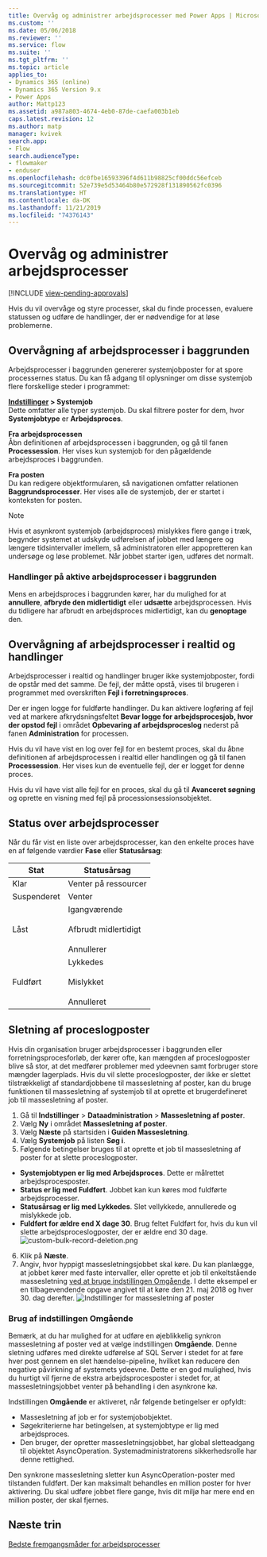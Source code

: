 ```yaml
---
title: Overvåg og administrer arbejdsprocesser med Power Apps | MicrosoftDocs
ms.custom: ''
ms.date: 05/06/2018
ms.reviewer: ''
ms.service: flow
ms.suite: ''
ms.tgt_pltfrm: ''
ms.topic: article
applies_to:
- Dynamics 365 (online)
- Dynamics 365 Version 9.x
- Power Apps
author: Mattp123
ms.assetid: a987a803-4674-4eb0-87de-caefa003b1eb
caps.latest.revision: 12
ms.author: matp
manager: kvivek
search.app:
- Flow
search.audienceType:
- flowmaker
- enduser
ms.openlocfilehash: dc0fbe16593396f4d611b98825cf00ddc56efceb
ms.sourcegitcommit: 52e739e5d53464b80e572928f131890562fc0396
ms.translationtype: HT
ms.contentlocale: da-DK
ms.lasthandoff: 11/21/2019
ms.locfileid: "74376143"
---
```

# <a name="monitor-and-manage-workflow-processes"></a>Overvåg og administrer arbejdsprocesser
[!INCLUDE [view-pending-approvals](includes/cc-rebrand.md)]

Hvis du vil overvåge og styre processer, skal du finde processen, evaluere statussen og udføre de handlinger, der er nødvendige for at løse problemerne.  
  
<a name="BKMK_MonitorAsyncWorkflows"></a>   
## <a name="monitoring-background-workflows"></a>Overvågning af arbejdsprocesser i baggrunden  
 Arbejdsprocesser i baggrunden genererer systemjobposter for at spore processernes status. Du kan få adgang til oplysninger om disse systemjob flere forskellige steder i programmet:  
  
 **[Indstillinger](/powerapps/maker/model-driven-apps/advanced-navigation#settings) > Systemjob**  
 Dette omfatter alle typer systemjob. Du skal filtrere poster for dem, hvor **Systemjobtype** er **Arbejdsproces**.  
  
 **Fra arbejdsprocessen**  
 Åbn definitionen af arbejdsprocessen i baggrunden, og gå til fanen **Processession**. Her vises kun systemjob for den pågældende arbejdsproces i baggrunden.  
  
 **Fra posten**  
 Du kan redigere objektformularen, så navigationen omfatter relationen **Baggrundsprocesser**. Her vises alle de systemjob, der er startet i konteksten for posten.  
  
> [!NOTE]
>  Hvis et asynkront systemjob (arbejdsproces) mislykkes flere gange i træk, begynder systemet at udskyde udførelsen af jobbet med længere og længere tidsintervaller imellem, så administratoren eller appopretteren kan undersøge og løse problemet. Når jobbet starter igen, udføres det normalt.  
  
<a name="BKMK_ActionsOnRunningWorkflows"></a>   
### <a name="actions-on-running-background-workflows"></a>Handlinger på aktive arbejdsprocesser i baggrunden  
 Mens en arbejdsproces i baggrunden kører, har du mulighed for at **annullere**, **afbryde den midlertidigt** eller **udsætte** arbejdsprocessen. Hvis du tidligere har afbrudt en arbejdsproces midlertidigt, kan du **genoptage** den.  
  
<a name="BKMK_MonitorSyncWorkflows"></a>   
## <a name="monitoring-real-time-workflows-and-actions"></a>Overvågning af arbejdsprocesser i realtid og handlinger  
 Arbejdsprocesser i realtid og handlinger bruger ikke systemjobposter, fordi de opstår med det samme. De fejl, der måtte opstå, vises til brugeren i programmet med overskriften **Fejl i forretningsproces**.  
  
 Der er ingen logge for fuldførte handlinger. Du kan aktivere logføring af fejl ved at markere afkrydsningsfeltet **Bevar logge for arbejdsprocesjob, hvor der opstod fejl**  i området **Opbevaring af arbejdsproceslog** nederst på fanen **Administration** for processen.  
  
 Hvis du vil have vist en log over fejl for en bestemt proces, skal du åbne definitionen af arbejdsprocessen i realtid eller handlingen og gå til fanen **Processession**. Her vises kun de eventuelle fejl, der er logget for denne proces.  
  
 Hvis du vil have vist alle fejl for en proces, skal du gå til **Avanceret søgning** og oprette en visning med fejl på processionsessionsobjektet.  
  
<a name="BKMK_StatusOfWorkflowProcesses"></a>   
## <a name="status-of-workflow-processes"></a>Status over arbejdsprocesser  
 Når du får vist en liste over arbejdsprocesser, kan den enkelte proces have en af følgende værdier **Fase** eller **Statusårsag**:  
  
|Stat|Statusårsag|  
|-----------|-------------------|  
|Klar|Venter på ressourcer|  
|Suspenderet|Venter|  
|Låst|Igangværende<br /><br /> Afbrudt midlertidigt<br /><br /> Annullerer|  
|Fuldført|Lykkedes<br /><br /> Mislykket<br /><br /> Annulleret|  

## <a name="deleting-process-log-records"></a>Sletning af proceslogposter

Hvis din organisation bruger arbejdsprocesser i baggrunden eller forretningsprocesforløb, der kører ofte, kan mængden af proceslogposter blive så stor, at det medfører problemer med ydeevnen samt forbruger store mængder lagerplads. Hvis du vil slette proceslogposter, der ikke er slettet tilstrækkeligt af standardjobbene til massesletning af poster, kan du bruge funktionen til massesletning af systemjob til at oprette et brugerdefineret job til massesletning af poster.

1. Gå til **Indstillinger** > **Dataadministration** > **Massesletning af poster**.
2. Vælg **Ny** i området **Massesletning af poster**. 
3. Vælg **Næste** på startsiden i **Guiden Massesletning**.
4. Vælg **Systemjob** på listen **Søg i**.
5. Følgende betingelser bruges til at oprette et job til massesletning af poster for at slette proceslogposter. 
 - **Systemjobtypen er lig med Arbejdsproces**. Dette er målrettet arbejdsprocesposter. 
 - **Status er lig med Fuldført**. Jobbet kan kun køres mod fuldførte arbejdsprocesser.
 - **Statusårsag er lig med Lykkedes**. Slet vellykkede, annullerede og mislykkede job.
 - **Fuldført for ældre end X dage 30**. Brug feltet Fuldført for, hvis du kun vil slette arbejdsproceslogposter, der er ældre end 30 dage.
 ![custom-bulk-record-deletion.png](media/custom-bulk-record-deletion.png)
6. Klik på **Næste**.
7. Angiv, hvor hyppigt massesletningsjobbet skal køre. Du kan planlægge, at jobbet kører med faste intervaller, eller oprette et job til enkeltstående massesletning [ved at bruge indstillingen Omgående](#using-the-immediately-option). I dette eksempel er en tilbagevendende opgave angivet til at køre den 21. maj 2018 og hver 30. dag derefter. 
![Indstillinger for massesletning af poster](media/custom-bulk-record-delete-options.png)

### <a name="using-the-immediately-option"></a>Brug af indstillingen Omgående

Bemærk, at du har mulighed for at udføre en øjeblikkelig synkron massesletning af poster ved at vælge indstillingen **Omgående**. Denne sletning udføres med direkte udførelse af SQL Server i stedet for at føre hver post gennem en slet hændelse-pipeline, hvilket kan reducere den negative påvirkning af systemets ydeevne. Dette er en god mulighed, hvis du hurtigt vil fjerne de ekstra arbejdsprocesposter i stedet for, at massesletningsjobbet venter på behandling i den asynkrone kø. 

Indstillingen **Omgående** er aktiveret, når følgende betingelser er opfyldt: 
- Massesletning af job er for systemjobobjektet.
- Søgekriterierne har betingelsen, at systemjobtype er lig med arbejdsproces. 
- Den bruger, der opretter massesletningsjobbet, har global sletteadgang til objektet AsyncOperation. Systemadministratorens sikkerhedsrolle har denne rettighed.  

Den synkrone massesletning sletter kun AsyncOperation-poster med tilstanden fuldført. Der kan maksimalt behandles en million poster for hver aktivering. Du skal udføre jobbet flere gange, hvis dit miljø har mere end en million poster, der skal fjernes.  
  
## <a name="next-steps"></a>Næste trin   
 [Bedste fremgangsmåder for arbejdsprocesser](best-practices-workflow-processes.md) <br />

